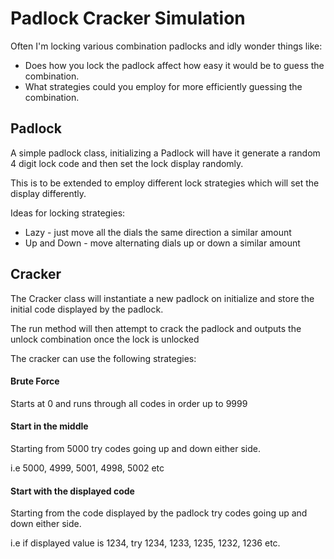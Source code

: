 # Padlock Cracker Simulation

Often I'm locking various combination padlocks and idly wonder things like:

* Does how you lock the padlock affect how easy it would be to guess the combination.
* What strategies could you employ for more efficiently guessing the combination.

## Padlock

A simple padlock class, initializing a Padlock will have it generate a random 4 digit lock code and then set the lock display randomly.

This is to be extended to employ different lock strategies which will set the display differently.

Ideas for locking strategies:

* Lazy - just move all the dials the same direction a similar amount
* Up and Down - move alternating dials up or down a similar amount

## Cracker

The Cracker class will instantiate a new padlock on initialize and store the initial code displayed by the padlock.

The run method will then attempt to crack the padlock and outputs the unlock combination once the lock is unlocked

The cracker can use the following strategies:

#### Brute Force

Starts at 0 and runs through all codes in order up to 9999

#### Start in the middle

Starting from 5000 try codes going up and down either side.

i.e 5000, 4999, 5001, 4998, 5002 etc

#### Start with the displayed code

Starting from the code displayed by the padlock try codes going up and down either side.

i.e if displayed value is 1234, try 1234, 1233, 1235, 1232, 1236 etc.
